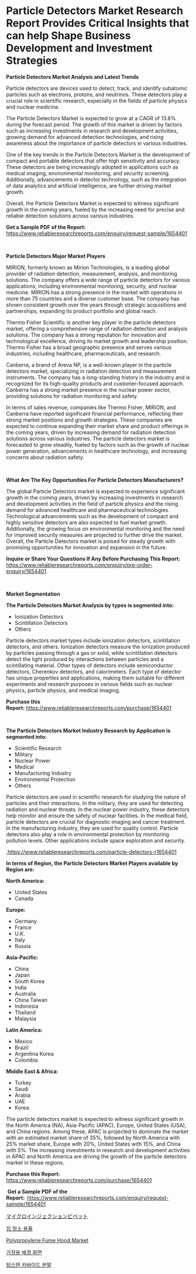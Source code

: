 <p><h1>Particle Detectors Market Research Report Provides Critical Insights that can help Shape Business Development and Investment Strategies</h1></p><p><strong>Particle Detectors Market Analysis and Latest Trends</strong></p>
<p><p>Particle detectors are devices used to detect, track, and identify subatomic particles such as electrons, protons, and neutrinos. These detectors play a crucial role in scientific research, especially in the fields of particle physics and nuclear medicine.</p><p>The Particle Detectors Market is expected to grow at a CAGR of 13.8% during the forecast period. The growth of this market is driven by factors such as increasing investments in research and development activities, growing demand for advanced detection technologies, and rising awareness about the importance of particle detectors in various industries.</p><p>One of the key trends in the Particle Detectors Market is the development of compact and portable detectors that offer high sensitivity and accuracy. These detectors are being increasingly adopted in applications such as medical imaging, environmental monitoring, and security screening. Additionally, advancements in detector technology, such as the integration of data analytics and artificial intelligence, are further driving market growth.</p><p>Overall, the Particle Detectors Market is expected to witness significant growth in the coming years, fueled by the increasing need for precise and reliable detection solutions across various industries.</p></p>
<p><strong>Get a Sample PDF of the Report:&nbsp;</strong> <a href="https://www.reliableresearchreports.com/enquiry/request-sample/1654401">https://www.reliableresearchreports.com/enquiry/request-sample/1654401</a></p>
<p>&nbsp;</p>
<p><strong>Particle Detectors Major Market Players</strong></p>
<p><p>MIRION, formerly known as Mirion Technologies, is a leading global provider of radiation detection, measurement, analysis, and monitoring solutions. The company offers a wide range of particle detectors for various applications, including environmental monitoring, security, and nuclear medicine. MIRION has a strong presence in the market with operations in more than 75 countries and a diverse customer base. The company has shown consistent growth over the years through strategic acquisitions and partnerships, expanding its product portfolio and global reach.</p><p>Thermo Fisher Scientific is another key player in the particle detectors market, offering a comprehensive range of radiation detection and analysis solutions. The company has a strong reputation for innovation and technological excellence, driving its market growth and leadership position. Thermo Fisher has a broad geographic presence and serves various industries, including healthcare, pharmaceuticals, and research.</p><p>Canberra, a brand of Areva NP, is a well-known player in the particle detectors market, specializing in radiation detection and measurement instruments. The company has a long-standing history in the industry and is recognized for its high-quality products and customer-focused approach. Canberra has a strong market presence in the nuclear power sector, providing solutions for radiation monitoring and safety.</p><p>In terms of sales revenue, companies like Thermo Fisher, MIRION, and Canberra have reported significant financial performance, reflecting their strong market positions and growth strategies. These companies are expected to continue expanding their market share and product offerings in the coming years, driven by increasing demand for radiation detection solutions across various industries. The particle detectors market is forecasted to grow steadily, fueled by factors such as the growth of nuclear power generation, advancements in healthcare technology, and increasing concerns about radiation safety.</p></p>
<p>&nbsp;</p>
<p><strong>What Are The Key Opportunities For Particle Detectors Manufacturers?</strong></p>
<p><p>The global Particle Detectors market is expected to experience significant growth in the coming years, driven by increasing investments in research and development activities in the field of particle physics and the rising demand for advanced healthcare and pharmaceutical technologies. Technological advancements such as the development of compact and highly sensitive detectors are also expected to fuel market growth. Additionally, the growing focus on environmental monitoring and the need for improved security measures are projected to further drive the market. Overall, the Particle Detectors market is poised for steady growth with promising opportunities for innovation and expansion in the future.</p></p>
<p><strong>Inquire or Share Your Questions If Any Before Purchasing This Report:</strong> <a href="https://www.reliableresearchreports.com/enquiry/pre-order-enquiry/1654401">https://www.reliableresearchreports.com/enquiry/pre-order-enquiry/1654401</a></p>
<p>&nbsp;</p>
<p><strong>Market Segmentation</strong></p>
<p><strong>The Particle Detectors Market Analysis by types is segmented into:</strong></p>
<p><ul><li>Ionization Detectors</li><li>Scintillation Detectors</li><li>Others</li></ul></p>
<p><p>Particle detectors market types include ionization detectors, scintillation detectors, and others. Ionization detectors measure the ionization produced by particles passing through a gas or solid, while scintillation detectors detect the light produced by interactions between particles and a scintillating material. Other types of detectors include semiconductor detectors, Cherenkov detectors, and calorimeters. Each type of detector has unique properties and applications, making them suitable for different experiments and research purposes in various fields such as nuclear physics, particle physics, and medical imaging.</p></p>
<p><strong>Purchase this Report:&nbsp;</strong><a href="https://www.reliableresearchreports.com/purchase/1654401">https://www.reliableresearchreports.com/purchase/1654401</a></p>
<p>&nbsp;</p>
<p><strong>The Particle Detectors Market Industry Research by Application is segmented into:</strong></p>
<p><ul><li>Scientific Research</li><li>Military</li><li>Nuclear Power</li><li>Medical</li><li>Manufacturing Industry</li><li>Environmental Protection</li><li>Others</li></ul></p>
<p><p>Particle detectors are used in scientific research for studying the nature of particles and their interactions. In the military, they are used for detecting radiation and nuclear threats. In the nuclear power industry, these detectors help monitor and ensure the safety of nuclear facilities. In the medical field, particle detectors are crucial for diagnostic imaging and cancer treatment. In the manufacturing industry, they are used for quality control. Particle detectors also play a role in environmental protection by monitoring pollution levels. Other applications include space exploration and security.</p></p>
<p><a href="https://www.reliableresearchreports.com/particle-detectors-r1654401">&nbsp;https://www.reliableresearchreports.com/particle-detectors-r1654401</a></p>
<p><strong>In terms of Region, the Particle Detectors Market Players available by Region are:</strong></p>
<p>
    <p> <strong> North America: </strong>
        <ul>
            <li>United States</li>
            <li>Canada</li>
        </ul>
        </p> 
    <p> <strong> Europe: </strong>
        <ul>
            <li>Germany</li>
            <li>France</li>
            <li>U.K.</li>
            <li>Italy</li>
            <li>Russia</li>
        </ul>
        </p> 
    <p> <strong> Asia-Pacific: </strong>
        <ul>
            <li>China</li>
            <li>Japan</li>
            <li>South Korea</li>
            <li>India</li>
            <li>Australia</li>
            <li>China Taiwan</li>
            <li>Indonesia</li>
            <li>Thailand</li>
            <li>Malaysia</li>
        </ul>
        </p> 
    <p> <strong> Latin America: </strong>
        <ul>
            <li>Mexico</li>
            <li>Brazil</li>
            <li>Argentina Korea</li>
            <li>Colombia</li>
        </ul>
        </p> 
    <p> <strong> Middle East & Africa: </strong>
        <ul>
            <li>Turkey</li>
            <li>Saudi</li>
            <li>Arabia</li>
            <li>UAE</li>
            <li>Korea</li>
        </ul>
    </p>
    </p>
<p><p>The particle detectors market is expected to witness significant growth in the North America (NA), Asia-Pacific (APAC), Europe, United States (USA), and China regions. Among these, APAC is projected to dominate the market with an estimated market share of 35%, followed by North America with 25% market share, Europe with 20%, United States with 15%, and China with 5%. The increasing investments in research and development activities in APAC and North America are driving the growth of the particle detectors market in these regions.</p></p>
<p><strong>Purchase this Report: </strong><a href="https://www.reliableresearchreports.com/purchase/1654401">https://www.reliableresearchreports.com/purchase/1654401</a></p>
<p>&nbsp;<strong>Get a Sample PDF of the Report:&nbsp;&nbsp;</strong><a href="https://www.reliableresearchreports.com/enquiry/request-sample/1654401">https://www.reliableresearchreports.com/enquiry/request-sample/1654401</a></p>
<p><strong></strong></p>
<p><p><a href="https://medium.com/@lorrainethompson10/%E3%83%9E%E3%82%A4%E3%82%AF%E3%83%AD%E3%82%A4%E3%83%B3%E3%82%B8%E3%82%A7%E3%82%AF%E3%82%B7%E3%83%A7%E3%83%B3%E3%83%94%E3%83%9A%E3%83%83%E3%83%88%E5%B8%82%E5%A0%B4%E3%82%B7%E3%82%A7%E3%82%A2%E3%81%AE%E9%80%B2%E5%8C%96%E3%81%A8%E5%B8%82%E5%A0%B4%E6%88%90%E9%95%B7%E3%83%88%E3%83%AC%E3%83%B3%E3%83%892024%E5%B9%B4%E3%81%8B%E3%82%892031%E5%B9%B4%E3%81%BE%E3%81%A7-7cdd4d630000">マイクロインジェクションピペット</a></p><p><a href="https://github.com/brendon65677/Market-Research-Report-List-1/blob/main/496769733779.md">집 청소 용품</a></p><p><a href="https://github.com/suaretopek9/Market-Research-Report-List-2/blob/main/polypropylene-fume-hood-market.md">Polypropylene Fume Hood Market</a></p><p><a href="https://github.com/vdhdwjyp90142/Market-Research-Report-List-1/blob/main/256947933780.md">가정용 배경 화면</a></p><p><a href="https://medium.com/@dulcewisozk/%ED%83%84%EC%86%8C%ED%99%94-%EC%95%84%EC%97%B0-%EB%B6%84%EB%A7%90-%EC%8B%9C%EC%9E%A5-%EC%9C%A0%ED%98%95-%EC%9D%91%EC%9A%A9-%EB%B0%8F-%EC%A7%80%EB%A6%AC%EC%A0%81-%EB%A9%B4%EC%97%90%EC%84%9C%EC%9D%98-%EC%A2%85%ED%95%A9-%ED%8F%89%EA%B0%80-2545c1d19d3e">텅스텐 카바이드 분말</a></p></p>